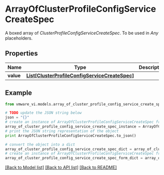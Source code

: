 # ArrayOfClusterProfileConfigServiceCreateSpec

A boxed array of *ClusterProfileConfigServiceCreateSpec*. To be used in *Any* placeholders. 

## Properties
Name | Type | Description | Notes
------------ | ------------- | ------------- | -------------
**value** | [**List[ClusterProfileConfigServiceCreateSpec]**](ClusterProfileConfigServiceCreateSpec.md) |  | 

## Example

```python
from vmware_vi.models.array_of_cluster_profile_config_service_create_spec import ArrayOfClusterProfileConfigServiceCreateSpec

# TODO update the JSON string below
json = "{}"
# create an instance of ArrayOfClusterProfileConfigServiceCreateSpec from a JSON string
array_of_cluster_profile_config_service_create_spec_instance = ArrayOfClusterProfileConfigServiceCreateSpec.from_json(json)
# print the JSON string representation of the object
print ArrayOfClusterProfileConfigServiceCreateSpec.to_json()

# convert the object into a dict
array_of_cluster_profile_config_service_create_spec_dict = array_of_cluster_profile_config_service_create_spec_instance.to_dict()
# create an instance of ArrayOfClusterProfileConfigServiceCreateSpec from a dict
array_of_cluster_profile_config_service_create_spec_form_dict = array_of_cluster_profile_config_service_create_spec.from_dict(array_of_cluster_profile_config_service_create_spec_dict)
```
[[Back to Model list]](../README.md#documentation-for-models) [[Back to API list]](../README.md#documentation-for-api-endpoints) [[Back to README]](../README.md)


